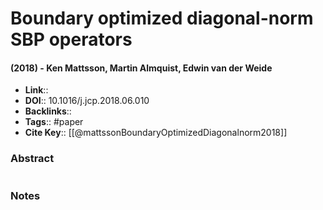 # Boundary optimized diagonal-norm SBP operators

#### (2018) - Ken Mattsson, Martin Almquist, Edwin van der Weide

- **Link**:: 
- **DOI**:: 10.1016/j.jcp.2018.06.010
- **Backlinks**:: 
- **Tags**:: #paper
- **Cite Key**:: [[@mattssonBoundaryOptimizedDiagonalnorm2018]]

### Abstract

```

```

### Notes

